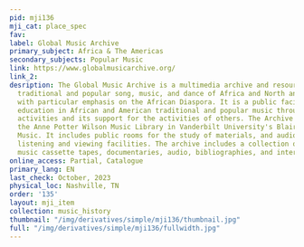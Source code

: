 ```yaml
---
pid: mji136
mji_cat: place_spec
fav: 
label: Global Music Archive
primary_subject: Africa & The Americas
secondary_subjects: Popular Music
link: https://www.globalmusicarchive.org/
link_2: 
desription: The Global Music Archive is a multimedia archive and resource center for
  traditional and popular song, music, and dance of Africa and North and South America,
  with particular emphasis on the African Diaspora. It is a public facility that promotes
  education in African and American traditional and popular music through its own
  activities and its support for the activities of others. The Archive is housed within
  the Anne Potter Wilson Music Library in Vanderbilt University's Blair School of
  Music. It includes public rooms for the study of materials, and audio and video
  listening and viewing facilities. The archive includes a collection of Ugandan popular
  music cassette tapes, documentaries, audio, bibliographies, and interviews.
online_access: Partial, Catalogue
primary_lang: EN
last_check: October, 2023
physical_loc: Nashville, TN
order: '135'
layout: mji_item
collection: music_history
thumbnail: "/img/derivatives/simple/mji136/thumbnail.jpg"
full: "/img/derivatives/simple/mji136/fullwidth.jpg"
---
```

